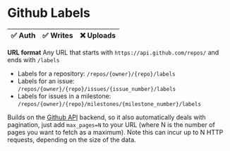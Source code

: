 # Github Labels

| ✅ Auth | ✅ Writes | ❌ Uploads |
|---------|-----------|-----------|

**URL format** Any URL that starts with `https://api.github.com/repos/` and ends with `/labels`
* Labels for a repository: `/repos/{owner}/{repo}/labels`
* Labels for an issue: `/repos/{owner}/{repo}/issues/{issue_number}/labels`
* Labels for issues in a milestone: `/repos/{owner}/{repo}/milestones/{milestone_number}/labels`

Builds on the [Github API](../api/) backend, so it also automatically deals with pagination, just add `max_pages=N` to your URL (where N is the number of pages you want to fetch as a maximum). Note this can incur up to N HTTP requests, depending on the size of the data.